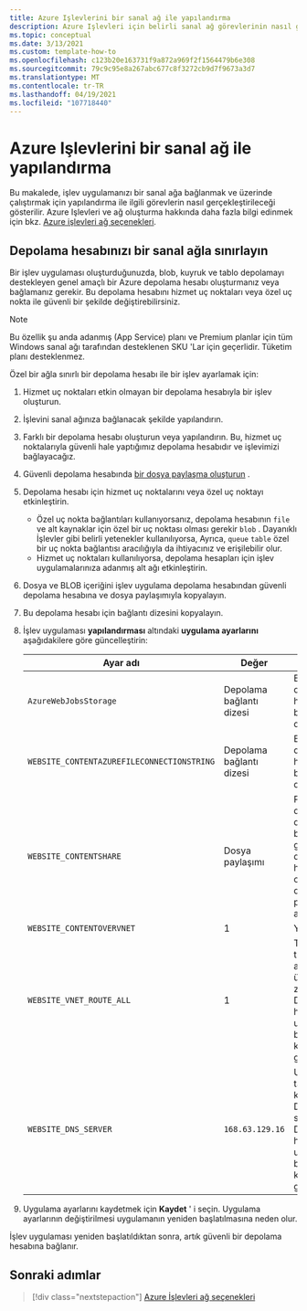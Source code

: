 ```yaml
---
title: Azure Işlevlerini bir sanal ağ ile yapılandırma
description: Azure Işlevleri için belirli sanal ağ görevlerinin nasıl gerçekleştirileceğini gösteren makale.
ms.topic: conceptual
ms.date: 3/13/2021
ms.custom: template-how-to
ms.openlocfilehash: c123b20e163731f9a872a969f2f1564479b6e308
ms.sourcegitcommit: 79c9c95e8a267abc677c8f3272cb9d7f9673a3d7
ms.translationtype: MT
ms.contentlocale: tr-TR
ms.lasthandoff: 04/19/2021
ms.locfileid: "107718440"
---
```

# <a name="how-to-configure-azure-functions-with-a-virtual-network"></a>Azure Işlevlerini bir sanal ağ ile yapılandırma

Bu makalede, işlev uygulamanızı bir sanal ağa bağlanmak ve üzerinde çalıştırmak için yapılandırma ile ilgili görevlerin nasıl gerçekleştirileceği gösterilir. Azure Işlevleri ve ağ oluşturma hakkında daha fazla bilgi edinmek için bkz. [Azure işlevleri ağ seçenekleri](functions-networking-options.md).

## <a name="restrict-your-storage-account-to-a-virtual-network"></a>Depolama hesabınızı bir sanal ağla sınırlayın 

Bir işlev uygulaması oluşturduğunuzda, blob, kuyruk ve tablo depolamayı destekleyen genel amaçlı bir Azure depolama hesabı oluşturmanız veya bağlamanız gerekir. Bu depolama hesabını hizmet uç noktaları veya özel uç nokta ile güvenli bir şekilde değiştirebilirsiniz. 

> [!NOTE]  
> Bu özellik şu anda adanmış (App Service) planı ve Premium planlar için tüm Windows sanal ağı tarafından desteklenen SKU 'Lar için geçerlidir. Tüketim planı desteklenmez. 

Özel bir ağla sınırlı bir depolama hesabı ile bir işlev ayarlamak için:

1. Hizmet uç noktaları etkin olmayan bir depolama hesabıyla bir işlev oluşturun.

1. İşlevini sanal ağınıza bağlanacak şekilde yapılandırın.

1. Farklı bir depolama hesabı oluşturun veya yapılandırın.  Bu, hizmet uç noktalarıyla güvenli hale yaptığımız depolama hesabıdır ve işlevimizi bağlayacağız.

1. Güvenli depolama hesabında [bir dosya paylaşma oluşturun](../storage/files/storage-how-to-create-file-share.md#create-a-file-share) .

1. Depolama hesabı için hizmet uç noktalarını veya özel uç noktayı etkinleştirin.  
    * Özel uç nokta bağlantıları kullanıyorsanız, depolama hesabının `file` ve alt kaynaklar için özel bir uç noktası olması gerekir `blob` .  Dayanıklı İşlevler gibi belirli yetenekler kullanılıyorsa, Ayrıca, `queue` `table` özel bir uç nokta bağlantısı aracılığıyla da ihtiyacınız ve erişilebilir olur.
    * Hizmet uç noktaları kullanılıyorsa, depolama hesapları için işlev uygulamalarınıza adanmış alt ağı etkinleştirin.

1. Dosya ve BLOB içeriğini işlev uygulama depolama hesabından güvenli depolama hesabına ve dosya paylaşımıyla kopyalayın.

1. Bu depolama hesabı için bağlantı dizesini kopyalayın.

1. İşlev uygulaması **yapılandırması** altındaki **uygulama ayarlarını** aşağıdakilere göre güncelleştirin:

    | Ayar adı | Değer | Yorum |
    |----|----|----|
    | `AzureWebJobsStorage`| Depolama bağlantı dizesi | Bu, güvenli depolama hesabı için bağlantı dizesidir. |
    | `WEBSITE_CONTENTAZUREFILECONNECTIONSTRING` |  Depolama bağlantı dizesi | Bu, güvenli depolama hesabı için bağlantı dizesidir. |
    | `WEBSITE_CONTENTSHARE` | Dosya paylaşımı | Proje dağıtım dosyalarının bulunduğu güvenli depolama hesabında oluşturulan dosya paylaşımının adı. |
    | `WEBSITE_CONTENTOVERVNET` | 1 | Yeni ayar |
    | `WEBSITE_VNET_ROUTE_ALL` | 1 | Tüm giden trafiği sanal ağ üzerinden zorlar. Depolama hesabı özel uç nokta bağlantıları kullanıyorsa gereklidir. |
    | `WEBSITE_DNS_SERVER` | `168.63.129.16` | Uygulama tarafından kullanılan DNS sunucusu. Depolama hesabı özel uç nokta bağlantıları kullanıyorsa gereklidir. |

1. Uygulama ayarlarını kaydetmek için **Kaydet** ' i seçin. Uygulama ayarlarının değiştirilmesi uygulamanın yeniden başlatılmasına neden olur.  

İşlev uygulaması yeniden başlatıldıktan sonra, artık güvenli bir depolama hesabına bağlanır.

## <a name="next-steps"></a>Sonraki adımlar

> [!div class="nextstepaction"]
> [Azure İşlevleri ağ seçenekleri](functions-networking-options.md)

